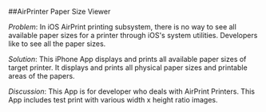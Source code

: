 ##AirPrinter Paper Size Viewer

*Problem*: In iOS AirPrint printing subsystem, there is no way to see all available paper sizes for a printer through iOS's system utilities.  Developers like to see all the paper sizes.

*Solution*: This iPhone App displays and prints all available paper sizes of target printer. It displays and prints all physical paper sizes and printable areas of the papers.

*Discussion*: This App is for developer who deals with AirPrint Printers. This App includes test print with various width x height ratio images. 


